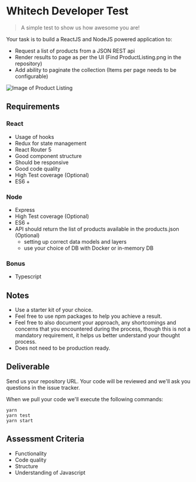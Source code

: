 # Whitech Developer Test

> A simple test to show us how awesome you are!

Your task is to build a ReactJS and NodeJS powered application to:

- Request a list of products from a JSON REST api
- Render results to page as per the UI (Find ProductListing.png in the repository)
- Add ability to paginate the collection (Items per page needs to be configurable)


![Image of Product Listing](https://raw.githubusercontent.com/whitechdevs/reactjs-test/master/ProductListing.png)


## Requirements

### React
- Usage of hooks
- Redux for state management
- React Router 5
- Good component structure
- Should be responsive
- Good code quality
- High Test coverage (Optional)
- ES6 +

### Node
- Express
- High Test coverage (Optional)
- ES6 +
- API should return the list of products available in the products.json  (Optional)
  - setting up correct data models and layers
  - use your choice of DB with Docker or in-memory DB

### Bonus
- Typescript

## Notes

- Use a starter kit of your choice.
- Feel free to use npm packages to help you achieve a result.
- Feel free to also document your approach, any shortcomings and concerns that you encountered during the process, though this is not a mandatory requirement, it helps us better understand your thought process.
- Does not need to be production ready.

## Deliverable

Send us your repository URL. Your code will be reviewed and we'll ask you questions in the issue tracker.

When we pull your code we'll execute the following commands:

```
yarn
yarn test
yarn start
```

## Assessment Criteria

- Functionality
- Code quality
- Structure
- Understanding of Javascript
